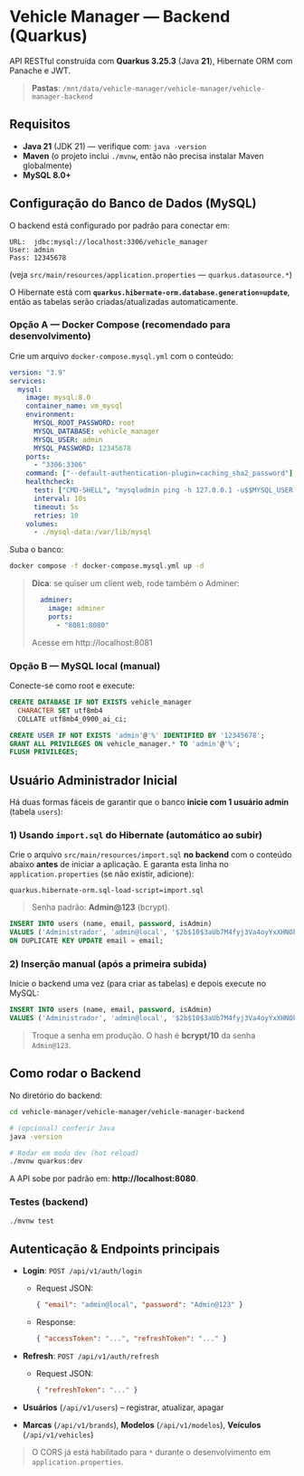 # Vehicle Manager — Backend (Quarkus)

API RESTful construída com **Quarkus 3.25.3** (Java **21**), Hibernate ORM com Panache e JWT.

> **Pastas**: `/mnt/data/vehicle-manager/vehicle-manager/vehicle-manager-backend`

## Requisitos

- **Java 21** (JDK 21) — verifique com: `java -version`
- **Maven** (o projeto inclui `./mvnw`, então não precisa instalar Maven globalmente)
- **MySQL 8.0+**

## Configuração do Banco de Dados (MySQL)

O backend está configurado por padrão para conectar em:
```
URL:  jdbc:mysql://localhost:3306/vehicle_manager
User: admin
Pass: 12345678
```
(veja `src/main/resources/application.properties` — `quarkus.datasource.*`)

O Hibernate está com **`quarkus.hibernate-orm.database.generation=update`**, então as tabelas serão criadas/atualizadas automaticamente.

### Opção A — Docker Compose (recomendado para desenvolvimento)

Crie um arquivo `docker-compose.mysql.yml` com o conteúdo:

```yaml
version: "3.9"
services:
  mysql:
    image: mysql:8.0
    container_name: vm_mysql
    environment:
      MYSQL_ROOT_PASSWORD: root
      MYSQL_DATABASE: vehicle_manager
      MYSQL_USER: admin
      MYSQL_PASSWORD: 12345678
    ports:
      - "3306:3306"
    command: ["--default-authentication-plugin=caching_sha2_password"]
    healthcheck:
      test: ["CMD-SHELL", "mysqladmin ping -h 127.0.0.1 -u$$MYSQL_USER -p$$MYSQL_PASSWORD"]
      interval: 10s
      timeout: 5s
      retries: 10
    volumes:
      - ./mysql-data:/var/lib/mysql
```

Suba o banco:

```bash
docker compose -f docker-compose.mysql.yml up -d
```

> **Dica**: se quiser um client web, rode também o Adminer:
> ```yaml
>   adminer:
>     image: adminer
>     ports:
>       - "8081:8080"
> ```
> Acesse em http://localhost:8081

### Opção B — MySQL local (manual)

Conecte-se como root e execute:

```sql
CREATE DATABASE IF NOT EXISTS vehicle_manager
  CHARACTER SET utf8mb4
  COLLATE utf8mb4_0900_ai_ci;

CREATE USER IF NOT EXISTS 'admin'@'%' IDENTIFIED BY '12345678';
GRANT ALL PRIVILEGES ON vehicle_manager.* TO 'admin'@'%';
FLUSH PRIVILEGES;
```

## Usuário Administrador Inicial

Há duas formas fáceis de garantir que o banco **inicie com 1 usuário admin** (tabela `users`):

### 1) Usando `import.sql` do Hibernate (automático ao subir)

Crie o arquivo `src/main/resources/import.sql` **no backend** com o conteúdo abaixo **antes** de iniciar a aplicação. E garanta esta linha no `application.properties` (se não existir, adicione):

```
quarkus.hibernate-orm.sql-load-script=import.sql
```

> Senha padrão: **Admin@123** (bcrypt).

```sql
INSERT INTO users (name, email, password, isAdmin)
VALUES ('Administrador', 'admin@local', '$2b$10$3aUb7M4fyj3Va4oyYxXHNOk3aS6syXZ4S6keju.XZCwGLNr8hxrIu', true)
ON DUPLICATE KEY UPDATE email = email;
```

### 2) Inserção manual (após a primeira subida)

Inicie o backend uma vez (para criar as tabelas) e depois execute no MySQL:

```sql
INSERT INTO users (name, email, password, isAdmin)
VALUES ('Administrador', 'admin@local', '$2b$10$3aUb7M4fyj3Va4oyYxXHNOk3aS6syXZ4S6keju.XZCwGLNr8hxrIu', true);
```

> Troque a senha em produção. O hash é **bcrypt/10** da senha `Admin@123`.

## Como rodar o Backend

No diretório do backend:

```bash
cd vehicle-manager/vehicle-manager/vehicle-manager-backend

# (opcional) conferir Java
java -version

# Rodar em modo dev (hot reload)
./mvnw quarkus:dev
```

A API sobe por padrão em: **http://localhost:8080**.

### Testes (backend)

```bash
./mvnw test
```

## Autenticação & Endpoints principais

- **Login**: `POST /api/v1/auth/login`
    - Request JSON:
      ```json
      { "email": "admin@local", "password": "Admin@123" }
      ```
    - Response:
      ```json
      { "accessToken": "...", "refreshToken": "..." }
      ```

- **Refresh**: `POST /api/v1/auth/refresh`
    - Request JSON:
      ```json
      { "refreshToken": "..." }
      ```

- **Usuários** (`/api/v1/users`) – registrar, atualizar, apagar
- **Marcas** (`/api/v1/brands`), **Modelos** (`/api/v1/modelos`), **Veículos** (`/api/v1/vehicles`)

> O CORS já está habilitado para `*` durante o desenvolvimento em `application.properties`.
